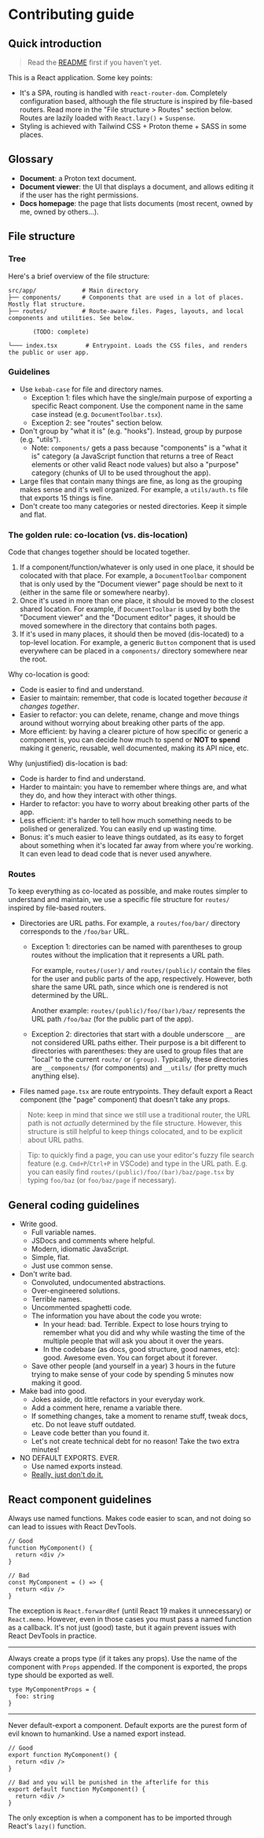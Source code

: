 # Contributing guide

## Quick introduction

> Read the [README](./README.md) first if you haven't yet.

This is a React application. Some key points:

- It's a SPA, routing is handled with `react-router-dom`. Completely configuration based, although the file structure is inspired by file-based routers. Read more in the "File structure > Routes" section below. Routes are lazily loaded with `React.lazy()` + `Suspense`.
- Styling is achieved with Tailwind CSS + Proton theme + SASS in some places.
  <!-- TODO: investigate and elaborate on the Proton theme stuff -->
  <!-- TODO: investigate and elaborate on some other relevant patterns like the pub/sub stuff -->
  <!-- TODO: investigate and elaborate generally on architecture, put excalidraw here as well -->

## Glossary

- **Document**: a Proton text document.
- **Document viewer**: the UI that displays a document, and allows editing it if the user has the right permissions.
- **Docs homepage**: the page that lists documents (most recent, owned by me, owned by others...).

## File structure

### Tree

Here's a brief overview of the file structure:

```
src/app/             # Main directory
├── components/      # Components that are used in a lot of places. Mostly flat structure.
├── routes/          # Route-aware files. Pages, layouts, and local components and utilities. See below.

       (TODO: complete)

└─── index.tsx        # Entrypoint. Loads the CSS files, and renders the public or user app.
```

### Guidelines

- Use `kebab-case` for file and directory names.
  - Exception 1: files which have the single/main purpose of exporting a specific React component. Use the component name in the same case instead (e.g. `DocumentToolbar.tsx`).
  - Exception 2: see "routes" section below.
- Don't group by "what it is" (e.g. "hooks"). Instead, group by purpose (e.g. "utils").
  - Note: `components/` gets a pass because "components" is a "what it is" category (a JavaScript function that returns a tree of React elements or other valid React node values) but also a "purpose" category (chunks of UI to be used throughout the app).
- Large files that contain many things are fine, as long as the grouping makes sense and it's well organized. For example, a `utils/auth.ts` file that exports 15 things is fine.
- Don't create too many categories or nested directories. Keep it simple and flat.

### The golden rule: co-location (vs. dis-location)

Code that changes together should be located together.

1. If a component/function/whatever is only used in one place, it should be colocated with that place. For example, a `DocumentToolbar` component that is only used by the "Document viewer" page should be next to it (either in the same file or somewhere nearby).
2. Once it's used in more than one place, it should be moved to the closest shared location. For example, if `DocumentToolbar` is used by both the "Document viewer" and the "Document editor" pages, it should be moved somewhere in the directory that contains both pages.
3. If it's used in many places, it should then be moved (dis-located) to a top-level location. For example, a generic `Button` component that is used everywhere can be placed in a `components/` directory somewhere near the root.

Why co-location is good:

- Code is easier to find and understand.
- Easier to maintain: remember, that code is located together _because it changes together_.
- Easier to refactor: you can delete, rename, change and move things around without worrying about breaking other parts of the app.
- More efficient: by having a clearer picture of how specific or generic a component is, you can decide how much to spend or **NOT to spend** making it generic, reusable, well documented, making its API nice, etc.

Why (unjustified) dis-location is bad:

- Code is harder to find and understand.
- Harder to maintain: you have to remember where things are, and what they do, and how they interact with other things.
- Harder to refactor: you have to worry about breaking other parts of the app.
- Less efficient: it's harder to tell how much something needs to be polished or generalized. You can easily end up wasting time.
- Bonus: it's much easier to leave things outdated, as its easy to forget about something when it's located far away from where you're working. It can even lead to dead code that is never used anywhere.

### Routes

To keep everything as co-located as possible, and make routes simpler to understand and maintain, we use a specific file structure for `routes/` inspired by file-based routers.

- Directories are URL paths. For example, a `routes/foo/bar/` directory corresponds to the `/foo/bar` URL.

  - Exception 1: directories can be named with parentheses to group routes without the implication that it represents a URL path.

    For example, `routes/(user)/` and `routes/(public)/` contain the files for the user and public parts of the app, respectively. However, both share the same URL path, since which one is rendered is not determined by the URL.

    Another example: `routes/(public)/foo/(bar)/baz/` represents the URL path `/foo/baz` (for the public part of the app).

  - Exception 2: directories that start with a double underscore `__` are not considered URL paths either. Their purpose is a bit different to directories with parentheses: they are used to group files that are "local" to the current `route/` or `(group)`. Typically, these directories are `__components/` (for components) and `__utils/` (for pretty much anything else).

- Files named `page.tsx` are route entrypoints. They default export a React component (the "page" component) that doesn't take any props.

> Note: keep in mind that since we still use a traditional router, the URL path is not _actually_ determined by the file structure. However, this structure is still helpful to keep things colocated, and to be explicit about URL paths.

> Tip: to quickly find a page, you can use your editor's fuzzy file search feature (e.g. `Cmd+P`/`Ctrl+P` in VSCode) and type in the URL path. E.g. you can easily find `routes/(public)/foo/(bar)/baz/page.tsx` by typing `foo/baz` (or `foo/baz/page` if necessary).

## General coding guidelines

- Write good.
  - Full variable names.
  - JSDocs and comments where helpful.
  - Modern, idiomatic JavaScript.
  - Simple, flat.
  - Just use common sense.
- Don't write bad.
  - Convoluted, undocumented abstractions.
  - Over-engineered solutions.
  - Terrible names.
  - Uncommented spaghetti code.
  - The information you have about the code you wrote:
    - In your head: bad. Terrible. Expect to lose hours trying to remember what you did and why while wasting the time of the multiple people that will ask you about it over the years.
    - In the codebase (as docs, good structure, good names, etc): good. Awesome even. You can forget about it forever.
  - Save other people (and yourself in a year) 3 hours in the future trying to make sense of your code by spending 5 minutes now making it good.
- Make bad into good.
  - Jokes aside, do little refactors in your everyday work.
  - Add a comment here, rename a variable there.
  - If something changes, take a moment to rename stuff, tweak docs, etc. Do not leave stuff outdated.
  - Leave code better than you found it.
  - Let's not create technical debt for no reason! Take the two extra minutes!
- NO DEFAULT EXPORTS. EVER.
  - Use named exports instead.
  - [Really, just don't do it.](https://www.lloydatkinson.net/posts/2022/default-exports-in-javascript-modules-are-terrible/)

## React component guidelines

Always use named functions. Makes code easier to scan, and not doing so can lead to issues with React DevTools.

```tsx
// Good
function MyComponent() {
  return <div />
}

// Bad
const MyComponent = () => {
  return <div />
}
```

The exception is `React.forwardRef` (until React 19 makes it unnecessary) or `React.memo`. However, even in those cases you must pass a named function as a callback. It's not just (good) taste, but it again prevent issues with React DevTools in practice.

---

Always create a props type (if it takes any props). Use the name of the component with `Props` appended. If the component is exported, the props type should be exported as well.

```tsx
type MyComponentProps = {
  foo: string
}
```

---

Never default-export a component. Default exports are the purest form of evil known to humankind. Use a named export instead.

```tsx
// Good
export function MyComponent() {
  return <div />
}

// Bad and you will be punished in the afterlife for this
export default function MyComponent() {
  return <div />
}
```

The only exception is when a component has to be imported through React's `lazy()` function.
